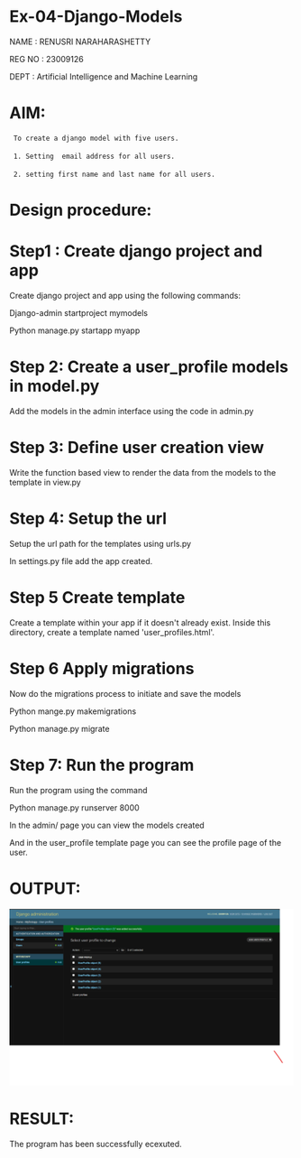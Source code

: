 # Ex-04-Django-Models

NAME   : RENUSRI NARAHARASHETTY

REG NO : 23009126

DEPT   : Artificial Intelligence and  Machine Learning

# AIM:

     To create a django model with five users.

     1. Setting  email address for all users.

     2. setting first name and last name for all users.

# Design procedure:

# Step1 : Create django project and app

Create django project and app using the following commands:

Django-admin startproject mymodels

Python manage.py startapp myapp

# Step 2: Create a user_profile models in model.py

Add the models in the admin interface using the code in admin.py

# Step 3: Define user creation view

Write the function based view to render the data from the models to the template in view.py

# Step 4: Setup the url 

Setup the url path for the templates using urls.py

In settings.py file add the app created.

# Step 5 Create template

Create a template within your app if it doesn't already exist. Inside this directory, create a template named 'user_profiles.html'.

# Step 6 Apply migrations

Now do the migrations process to initiate and save the models

Python mange.py makemigrations

Python manage.py migrate

# Step 7: Run the program 

Run the program using the command

Python manage.py runserver 8000

In the admin/ page you can view the models created

And  in the user_profile template page you can see the profile page of the user.


# OUTPUT:
![Alt text](image.png)


# RESULT:
The program has been successfully ecexuted.